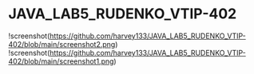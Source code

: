 # JAVA_LAB5_RUDENKO_VTIP-402
!screenshot(https://github.com/harvey133/JAVA_LAB5_RUDENKO_VTIP-402/blob/main/screenshot2.png)
!screenshot(https://github.com/harvey133/JAVA_LAB5_RUDENKO_VTIP-402/blob/main/screenshot1.png)
